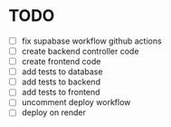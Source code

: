 # TODO

- [ ] fix supabase workflow github actions
- [ ] create backend controller code
- [ ] create frontend code
- [ ] add tests to database
- [ ] add tests to backend
- [ ] add tests to frontend
- [ ] uncomment deploy workflow
- [ ] deploy on render
